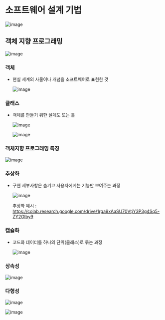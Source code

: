 # 소프트웨어 설계 기법

  ![image](https://github.com/user-attachments/assets/a389afae-8736-4851-85c3-ed3ae7327c61)

## 객체 지향 프로그래밍

  ![image](https://github.com/user-attachments/assets/4164744c-429e-4fab-b1a2-a746348b7376)

### 객체
- 현실 세계의 사물이나 개념을 소프트웨어로 표현한 것

  ![image](https://github.com/user-attachments/assets/81cf9f6a-310c-432a-ada0-d0250615de4e)

### 클래스
- 객체를 만들기 위한 설계도 또는 틀

  ![image](https://github.com/user-attachments/assets/ae9dd6b5-ecdf-4389-8cae-51e7b3968bc2)

  ![image](https://github.com/user-attachments/assets/c86c71ea-9e5c-46f1-a370-05867be413d9)

### 객체지향 프로그래밍 특징

  ![image](https://github.com/user-attachments/assets/bf6b151d-e6b1-4885-a450-500a399a8dbf)

### 추상화
- 구현 세부사항은 숨기고 사용자에게는 기능만 보여주는 과정

  ![image](https://github.com/user-attachments/assets/80e42519-f945-4206-b37e-cf3256ce7ac5)

  추상화 예시 : https://colab.research.google.com/drive/1rga9xAaSU70VtjY3P3g4Sq5-ZY2OIby9

### 캡슐화
- 코드와 데이터를 하나의 단위(클래스)로 묶는 과정

  ![image](https://github.com/user-attachments/assets/16e33e6b-2914-414a-8929-8579b1049810)

### 상속성

  ![image](https://github.com/user-attachments/assets/ab8fd5f1-ced6-4bde-b58c-98ed25e007fd)

### 다형성

  ![image](https://github.com/user-attachments/assets/eca2447a-4de7-4aa0-86b5-ed42f1ec3572)

  ![image](https://github.com/user-attachments/assets/20c79767-a7f8-4379-bd8d-c50e7663e383)

